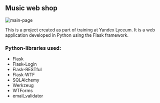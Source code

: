 ## Music web shop
![main-page](https://i.imgur.com/1hk5B0V.png "Главная страница")

This is a project created as part of training at Yandex Lyceum. It is a web application developed in Python using the Flask framework.

### Python-libraries used:
* Flask
* Flask-Login
* Flask-RESTful
* Flask-WTF
* SQLAlchemy
* Werkzeug
* WTForms
* email_validator